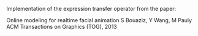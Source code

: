 Implementation of the expression transfer operator from the paper:

Online modeling for realtime facial animation
S Bouaziz, Y Wang, M Pauly
ACM Transactions on Graphics (TOG), 2013 
